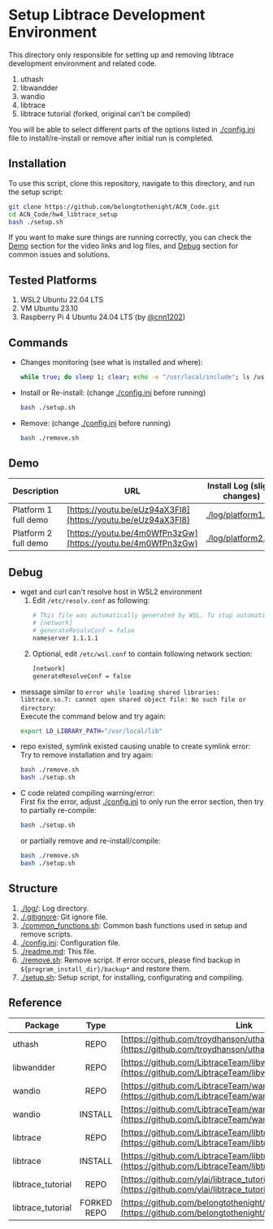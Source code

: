 # Setup Libtrace Development Environment

This directory only responsible for setting up and removing libtrace development environment and related code.

1. uthash
2. libwandder
3. wandio
4. libtrace
5. libtrace tutorial (forked, original can't be compiled)

You will be able to select different parts of the options listed in [./config.ini](./config.ini) file to install/re-install or remove after initial run is completed.

## Installation

To use this script, clone this repository, navigate to this directory, and run the setup script:

```bash
git clone https://github.com/belongtothenight/ACN_Code.git
cd ACN_Code/hw4_libtrace_setup
bash ./setup.sh
```

If you want to make sure things are running correctly, you can check the [Demo](#demo) section for the video links and log files, and [Debug](#debug) section for common issues and solutions.

## Tested Platforms

1. WSL2 Ubuntu 22.04 LTS
2. VM Ubuntu 23.10
3. Raspberry Pi 4 Ubuntu 24.04 LTS (by [@cnn1202](https://github.com/cnn1202))
        
## Commands

- Changes monitoring (see what is installed and where): 
    ```bash
    while true; do sleep 1; clear; echo -e "/usr/local/include"; ls /usr/local/include; echo -e "\n/usr/local/lib"; ls /usr/local/lib; echo -e "\n/opt"; ls /opt; done
    ```
- Install or Re-install: (change [./config.ini](./config.ini) before running)
    ```bash
    bash ./setup.sh
    ```
- Remove: (change [./config.ini](./config.ini) before running)
    ```bash
    bash ./remove.sh
    ```

## Demo

| Description          | URL                                                          | Install Log (slight changes)               |
| ---                  | ---                                                          | ---                                        |
| Platform 1 full demo | [https://youtu.be/eUz94aX3Fl8](https://youtu.be/eUz94aX3Fl8) | [./log/platform1.log](./log/platform1.log) |
| Platform 2 full demo | [https://youtu.be/4m0WfPn3zGw](https://youtu.be/4m0WfPn3zGw) | [./log/platform2.log](./log/platform2.log) |

## Debug

- wget and curl can't resolve host in WSL2 environment
    1. Edit `/etc/resolv.conf` as following:
        ```bash
        # This file was automatically generated by WSL. To stop automatic generation of this file, add the following entry to /etc/wsl.conf:
        # [network]
        # generateResolvConf = false
        nameserver 1.1.1.1
        ```
    2. Optional, edit `/etc/wsl.conf` to contain following network section:
        ```bash
        [network]
        generateResolveConf = false
        ```
- message similar to `error while loading shared libraries: libtrace.so.7: cannot open shared object file: No such file or directory`:<br>
    Execute the command below and try again:
    ```bash
    export LD_LIBRARY_PATH="/usr/local/lib"
    ```
- repo existed, symlink existed causing unable to create symlink error:<br>
    Try to remove installation and try again:
    ```bash
    bash ./remove.sh
    bash ./setup.sh
    ```
- C code related compiling warning/error:<br>
    First fix the error, adjust [./config.ini](./config.ini) to only run the error section, then try to partially re-compile:
    ```bash
    bash ./setup.sh
    ```
    or partially remove and re-install/compile:
    ```bash
    bash ./remove.sh
    bash ./setup.sh
    ```

## Structure

1. [./log/](./log/): Log directory.
2. [./.gitignore](./.gitignore): Git ignore file.
3. [./common_functions.sh](./common_functions.sh): Common bash functions used in setup and remove scripts.
4. [./config.ini](./config.ini): Configuration file.
5. [./readme.md](./readme.md): This file.
6. [./remove.sh](./remove.sh): Remove script. If error occurs, please find backup in `${program_install_dir}/backup*` and restore them.
7. [./setup.sh](./setup.sh): Setup script, for installing, configurating and compiling.

## Reference

| Package           | Type        | Link                                                                                                                         |
| -------           | :--:        | ----                                                                                                                         |
| uthash            | REPO        | [https://github.com/troydhanson/uthash](https://github.com/troydhanson/uthash)                                               |
| libwandder        | REPO        | [https://github.com/LibtraceTeam/libwandder](https://github.com/LibtraceTeam/libwandder)                                     |
| wandio            | REPO        | [https://github.com/LibtraceTeam/wandio](https://github.com/LibtraceTeam/wandio)                                             |
| wandio            | INSTALL     | [https://github.com/LibtraceTeam/wandio/blob/master/INSTALL](https://github.com/LibtraceTeam/wandio/blob/master/INSTALL)     |
| libtrace          | REPO        | [https://github.com/LibtraceTeam/libtrace](https://github.com/LibtraceTeam/libtrace)                                         |
| libtrace          | INSTALL     | [https://github.com/LibtraceTeam/libtrace/blob/master/INSTALL](https://github.com/LibtraceTeam/libtrace/blob/master/INSTALL) |
| libtrace_tutorial | REPO        | [https://github.com/ylai/libtrace_tutorial](https://github.com/ylai/libtrace_tutorial)                                       |
| libtrace_tutorial | FORKED REPO | [https://github.com/belongtothenight/libtrace_tutorial/](https://github.com/belongtothenight/libtrace_tutorial/)             |
